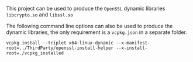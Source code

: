 This project can be used to produce the `OpenSSL`  dynamic libraries `libcrypto.so` and `libssl.so`

The following command line options can also be used to produce the dynamic libraries, the only requirement is a `vcpkg.json` in a separate folder.

 `vcpkg install --triplet x64-linux-dynamic --x-manifest-root=../ThirdParty/openssl-install-helper --x-install-root=./vcpkg_installed`
